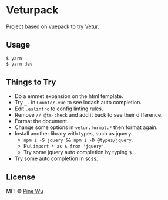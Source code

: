 # Veturpack

Project based on [vuepack](https://github.com/egoist/vuepack) to try [Vetur](https://github.com/octref/vetur).

## Usage

```bash
$ yarn
$ yarn dev
```

## Things to Try

- Do a emmet expansion on the html template.
- Try `_.` in `Counter.vue` to see lodash auto completion.
- Edit `.eslintrc` to config linting rules.
- Remove `// @ts-check` and add it back to see their difference.
- Format the document.
- Change some options in `vetur.format.*` then format again.
- Install another library with types, such as jquery.
  - `npm i -S jquery && npm i -D @types/jquery`.
  - Put `import * as $ from 'jquery'`.
  - Try some jquery auto completion by typing `$.`.
- Try some auto completion in scss.

## License

MIT © [Pine Wu](https://github.com/octref)
